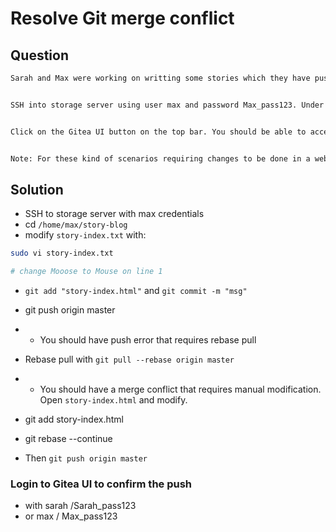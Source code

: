 # Resolve Git merge conflict

## Question

```bash
Sarah and Max were working on writting some stories which they have pushed to the repository. Max has recently added some new changes and is trying to push them to the repository but he is facing some issues. Below you can find more details:


SSH into storage server using user max and password Max_pass123. Under /home/max you will find the story-blog repository. Try to push the changes to the origin repo and fix the issues. The story-index.txt must have titles for all 4 stories. Additionally, there is a typo in The Lion and the Mooose line where Mooose should be Mouse.


Click on the Gitea UI button on the top bar. You should be able to access the Gitea page. You can login to Gitea server from UI using username sarah and password Sarah_pass123 or username max and password Max_pass123.


Note: For these kind of scenarios requiring changes to be done in a web UI, please take screenshots so that you can share it with us for review in case your task is marked incomplete. You may also consider using a screen recording software such as loom.com to record and share your work.
```


## Solution

- SSH to storage server with max credentials
- cd `/home/max/story-blog`
- modify `story-index.txt` with:
```bash
sudo vi story-index.txt

# change Mooose to Mouse on line 1
```
- `git add "story-index.html"` and `git commit -m "msg"`
- git push origin master
- - You should have push error that requires rebase pull

- Rebase pull with `git pull --rebase origin master`
- - You should have a merge conflict that requires manual modification. Open `story-index.html` and modify.
- git add story-index.html
- git rebase --continue
- Then `git push origin master`

### Login to Gitea UI to confirm the push

- with sarah /Sarah_pass123
- or max / Max_pass123

